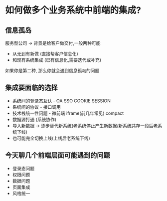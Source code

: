 # 如何做多个业务系统中前端的集成?

## 信息孤岛
服务型公司 -> 背景是给客户做交付,一般两种可能
* 从无到有新做 (直接帮客户信息化)
* 和现有系统集成 (已有信息化,需要迭代或补充)

如果你是第二种, 那么你就会遇到信息孤岛的问题

## 集成要面临的选择
* 系统间的登录态互认 - OA SSO COOKIE SESSION
* 系统间的协议 - 接口调用
* 技术栈统一性问题 - 微前端 iframe(前几年常见) compact
* 数据源打通 (系统协作)
* 导入新数据 -> 逐步替代新系统(老系统停止产生新数据/新系统共存一段后老系统下线)
* 也可能完全切换上线(上线后老系统下线)

## 今天聊几个前端层面可能遇到的问题
* 登录态问题
* 权限问题
* 数据问题
* 页面集成
* 风格统一